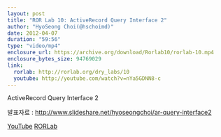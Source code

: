```yaml
---
layout: post
title: "ROR Lab 10: ActiveRecord Query Interface 2"
author: "HyoSeong Choi(@hschoimd)"
date: 2012-04-07
duration: "59:56"
type: "video/mp4"
enclosure_url: https://archive.org/download/Rorlab10/rorlab-10.mp4
enclosure_bytes_size: 94769029
link:
  rorlab: http://rorlab.org/dry_labs/10
  youtube: http://youtube.com/watch?v=nYa5GDNN8-c
---
```


<p>ActiveRecord Query Interface 2</p>

<p>발표자료 : <a href="http://www.slideshare.net/hyoseongchoi/ar-query-interface2">http://www.slideshare.net/hyoseongchoi/ar-query-interface2</a></p>

<div class="btn-group">
  <a class="btn btn-default btn-xs" href="{{ page.link.youtube }}">YouTube</a>
  <a class="btn btn-default btn-xs" href="{{ page.link.rorlab }}">RORLab</a>
</div>